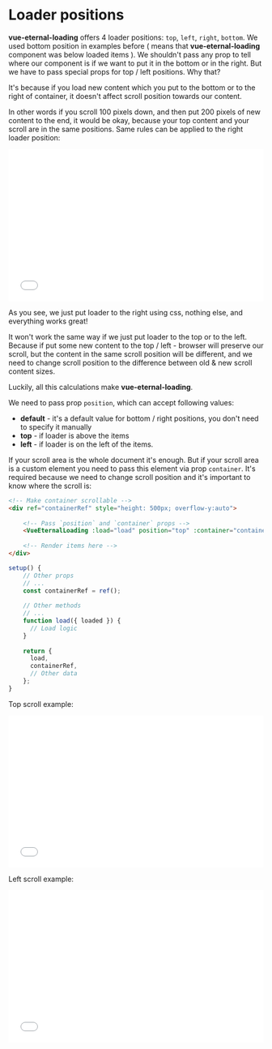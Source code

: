 # Loader positions

**vue-eternal-loading** offers 4 loader positions: `top`, `left`, `right`, `bottom`. We used bottom position  in examples before ( means that **vue-eternal-loading** component was below loaded items ). We shouldn't pass any prop to tell where our component is if we want to put it in the bottom or in the right. But we have to pass special props for top / left positions. Why that?

It's because if you load new content which you put to the bottom or to the right of container, it doesn't affect scroll position towards our content. 

In other words if you scroll 100 pixels down, and then put 200 pixels of new content to the end, it would be okay, because your top content and your scroll are in the same positions. Same rules can be applied to the right loader position:

<iframe width="100%" height="300" src="//jsfiddle.net/gavrashenko/8u150Lpk/59/embedded/result/dark/" allowfullscreen="allowfullscreen" allowpaymentrequest frameborder="0"></iframe>

As you see, we just put loader to the right using css, nothing else, and everything works great!

It won't work the same way if we just put loader to the top or to the left. Because if put some new content to the top / left - browser will preserve our scroll, but the content in the same scroll position will be different, and we need to change scroll position to the difference between old & new scroll content sizes. 

Luckily, all this calculations make **vue-eternal-loading**.

We need to pass prop `position`, which can accept following values:
- **default** - it's a default value for bottom / right positions, you don't need to specify it manually
- **top** - if loader is above the items
- **left** - if loader is on the left of the items.

If your scroll area is the whole document it's enough. But if your scroll area is a custom element you need to pass this element via prop `container`. It's required because we need to change scroll position and it's important to know where the scroll is:

```html
<!-- Make container scrollable -->
<div ref="containerRef" style="height: 500px; overflow-y:auto">
    
    <!-- Pass `position` and `container` props -->
    <VueEternalLoading :load="load" position="top" :container="containerRef"></VueEternalLoading>
    
    <!-- Render items here -->
</div>
```

```js
setup() {
    // Other props
    // ...
    const containerRef = ref();
    
    // Other methods
    // ...
    function load({ loaded }) {
      // Load logic
    }
    
    return {
      load,
      containerRef,
      // Other data
    };
}
```

Top scroll example:

<iframe width="100%" height="300" src="//jsfiddle.net/gavrashenko/j2ystkcf/20/embedded/result/dark/" allowfullscreen="allowfullscreen" allowpaymentrequest frameborder="0"></iframe>

Left scroll example:

<iframe width="100%" height="300" src="//jsfiddle.net/gavrashenko/eLoqnbaz/30/embedded/result/dark/" allowfullscreen="allowfullscreen" allowpaymentrequest frameborder="0"></iframe>
